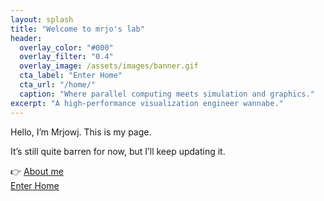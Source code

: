 ```yaml
---
layout: splash
title: "Welcome to mrjo's lab"
header:
  overlay_color: "#000"
  overlay_filter: "0.4"
  overlay_image: /assets/images/banner.gif 
  cta_label: "Enter Home"
  cta_url: "/home/"
  caption: "Where parallel computing meets simulation and graphics."
excerpt: "A high-performance visualization engineer wannabe."
---
```


Hello, I’m Mrjowj. This is my page.

It’s still quite barren for now, but I’ll keep updating it.

👉 [About me](/about/)  
<a href="/home/" class="btn btn--primary">Enter Home</a>
